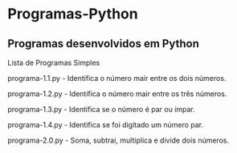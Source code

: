 # Programas-Python
Programas desenvolvidos em Python
-----------------------------------------------------------------
Lista de Programas Simples

programa-1.1.py - Identifica o número mair entre os dois números.

programa-1.2.py - Identifica o número mair entre os três números.

programa-1.3.py - Identifica se o número é par ou ímpar.

programa-1.4.py - Identifica se foi digitado um número par.

programa-2.0.py - Soma, subtrai, multiplica e divide dois números.
